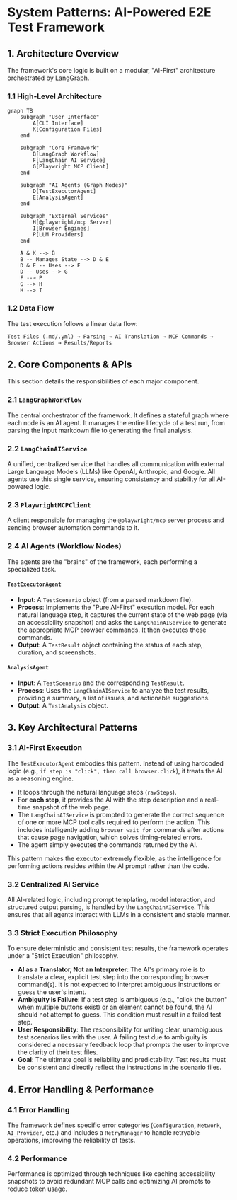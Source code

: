 # System Patterns: AI-Powered E2E Test Framework

## 1. Architecture Overview

The framework's core logic is built on a modular, "AI-First" architecture orchestrated by LangGraph.

### 1.1 High-Level Architecture

```mermaid
graph TB
    subgraph "User Interface"
        A[CLI Interface]
        K[Configuration Files]
    end

    subgraph "Core Framework"
        B[LangGraph Workflow]
        F[LangChain AI Service]
        G[Playwright MCP Client]
    end

    subgraph "AI Agents (Graph Nodes)"
        D[TestExecutorAgent]
        E[AnalysisAgent]
    end

    subgraph "External Services"
        H[@playwright/mcp Server]
        I[Browser Engines]
        P[LLM Providers]
    end

    A & K --> B
    B -- Manages State --> D & E
    D & E -- Uses --> F
    D -- Uses --> G
    F --> P
    G --> H
    H --> I
```

### 1.2 Data Flow

The test execution follows a linear data flow:

```
Test Files (.md/.yml) → Parsing → AI Translation → MCP Commands → Browser Actions → Results/Reports
```

## 2. Core Components & APIs

This section details the responsibilities of each major component.

### 2.1 `LangGraphWorkflow`

The central orchestrator of the framework. It defines a stateful graph where each node is an AI agent. It manages the entire lifecycle of a test run, from parsing the input markdown file to generating the final analysis.

### 2.2 `LangChainAIService`

A unified, centralized service that handles all communication with external Large Language Models (LLMs) like OpenAI, Anthropic, and Google. All agents use this single service, ensuring consistency and stability for all AI-powered logic.

### 2.3 `PlaywrightMCPClient`

A client responsible for managing the `@playwright/mcp` server process and sending browser automation commands to it.

### 2.4 AI Agents (Workflow Nodes)

The agents are the "brains" of the framework, each performing a specialized task.

#### `TestExecutorAgent`

- **Input**: A `TestScenario` object (from a parsed markdown file).
- **Process**: Implements the "Pure AI-First" execution model. For each natural language step, it captures the current state of the web page (via an accessibility snapshot) and asks the `LangChainAIService` to generate the appropriate MCP browser commands. It then executes these commands.
- **Output**: A `TestResult` object containing the status of each step, duration, and screenshots.

#### `AnalysisAgent`

- **Input**: A `TestScenario` and the corresponding `TestResult`.
- **Process**: Uses the `LangChainAIService` to analyze the test results, providing a summary, a list of issues, and actionable suggestions.
- **Output**: A `TestAnalysis` object.

## 3. Key Architectural Patterns

### 3.1 AI-First Execution

The `TestExecutorAgent` embodies this pattern. Instead of using hardcoded logic (e.g., `if step is "click", then call browser.click`), it treats the AI as a reasoning engine.

- It loops through the natural language steps (`rawSteps`).
- For **each step**, it provides the AI with the step description and a real-time snapshot of the web page.
- The `LangChainAIService` is prompted to generate the correct sequence of one or more MCP tool calls required to perform the action. This includes intelligently adding `browser_wait_for` commands after actions that cause page navigation, which solves timing-related errors.
- The agent simply executes the commands returned by the AI.

This pattern makes the executor extremely flexible, as the intelligence for performing actions resides within the AI prompt rather than the code.

### 3.2 Centralized AI Service

All AI-related logic, including prompt templating, model interaction, and structured output parsing, is handled by the `LangChainAIService`. This ensures that all agents interact with LLMs in a consistent and stable manner.

### 3.3 Strict Execution Philosophy

To ensure deterministic and consistent test results, the framework operates under a "Strict Execution" philosophy.

- **AI as a Translator, Not an Interpreter**: The AI's primary role is to translate a clear, explicit test step into the corresponding browser command(s). It is not expected to interpret ambiguous instructions or guess the user's intent.
- **Ambiguity is Failure**: If a test step is ambiguous (e.g., "click the button" when multiple buttons exist) or an element cannot be found, the AI should not attempt to guess. This condition must result in a failed test step.
- **User Responsibility**: The responsibility for writing clear, unambiguous test scenarios lies with the user. A failing test due to ambiguity is considered a necessary feedback loop that prompts the user to improve the clarity of their test files.
- **Goal**: The ultimate goal is reliability and predictability. Test results must be consistent and directly reflect the instructions in the scenario files.

## 4. Error Handling & Performance

### 4.1 Error Handling

The framework defines specific error categories (`Configuration`, `Network`, `AI_Provider`, etc.) and includes a `RetryManager` to handle retryable operations, improving the reliability of tests.

### 4.2 Performance

Performance is optimized through techniques like caching accessibility snapshots to avoid redundant MCP calls and optimizing AI prompts to reduce token usage.
